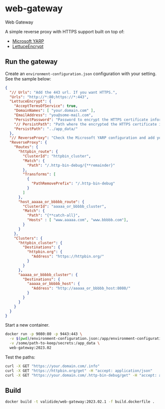 # web-gateway
Web Gateway

A simple reverse proxy with HTTPS support built on top of:
* [Microsoft YARP](https://github.com/microsoft/reverse-proxy)
* [LettuceEncrypt](https://github.com/natemcmaster/LettuceEncrypt)


## Run the gateway

Create an `environment-configuration.json` configuration with your setting. See the sample below:

``` json
{
  "// Urls": "Add the 443 url. If you want HTTPS.",
  "Urls": "http://*:80;https://*:443",
  "LettuceEncrypt": {
    "AcceptTermsOfService": true,
    "DomainNames": [ "your.domain.com" ],
    "EmailAddress": "you@some-mail.com",
    "PersistPassword": "Password to encrypt the HTTPS certificate information",
    "// PersistPath": "Path where the encrypted the HTTPS certificate information is stored. Defaults to ../app_data/",
    "PersistPath": "../app_data/"
  },
  "// ReverseProxy": "Check the Microsoft YARP configuration and add your proxy configurations",
  "ReverseProxy": {
    "Routes": {
      "httpbin_route": {
        "ClusterId": "httpbin_cluster",
        "Match": {
          "Path": "/.http-bin-debug/{**remainder}"
        },
        "Transforms": [
          {
            "PathRemovePrefix": "/.http-bin-debug"
          }
        ]
      },
      "host_aaaaa_or_bbbbb_route": {
        "ClusterId": "aaaaa_or_bbbbb_cluster",
        "Match": {
          "Path": "{**catch-all}",
          "Hosts" : [ "www.aaaaa.com", "www.bbbbb.com"],
        }
      }
    },
    "Clusters": {
      "httpbin_cluster": {
        "Destinations": {
          "httpbin.org": {
            "Address": "https://httpbin.org/"
          }
        }
      },
      "aaaaa_or_bbbbb_cluster": {
        "Destinations": {
          "aaaaa_or_bbbbb_host": {
            "Address": "http://aaaaa_or_bbbbb_host:8080/"
          }
        }
      }
    }
  }
}
```

Start a new container.

``` sh
docker run -p 9080:80 -p 9443:443 \
  -v $(pwd)/environment-configuration.json:/app/environment-configuration.json \
  -v /some/path-to-keep/secrets:/app_data \
  web-gateway:2023.02
```

Test the paths:

``` sh
curl -X GET "https://your.domain.com/.info"
curl -X GET "https://httpbin.org/get" -H "accept: application/json"
curl -X GET "https://your.domain.com/.http-bin-debug/get" -H "accept: application/json"

```

## Build

``` sh
docker build -t validide/web-gateway:2023.02.1 -f build.dockerfile .
```
